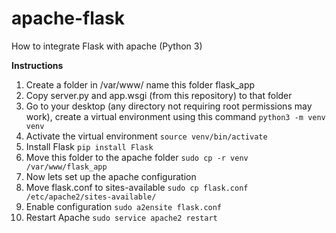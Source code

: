 # apache-flask
How to integrate Flask with apache (Python 3)

**Instructions**
1) Create a folder in /var/www/ name this folder flask_app
2) Copy server.py and app.wsgi (from this repository) to that folder
3) Go to your desktop (any directory not requiring root permissions may work), create a virtual environment using this command
`python3 -m venv venv`
4) Activate the virtual environment
`source venv/bin/activate`
5) Install Flask
`pip install Flask`
6) Move this folder to the apache folder
`sudo cp -r venv /var/www/flask_app`
7) Now lets set up the apache configuration
8) Move flask.conf to sites-available
`sudo cp flask.conf /etc/apache2/sites-available/`
9) Enable configuration
`sudo a2ensite flask.conf`
10) Restart Apache
`sudo service apache2 restart`
